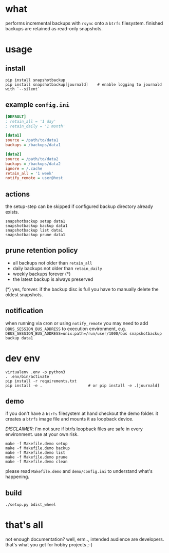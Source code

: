 what
==

performs incremental backups with `rsync` onto a `btrfs` filesystem.
finished backups are retained as read-only snapshots.


usage
==

install
--

```commandline
pip install snapshotbackup
pip install snapshotbackup[journald]    # enable logging to journald with `--silent`
```


example `config.ini`
--

```ini
[DEFAULT]
; retain_all = '1 day'
; retain_daily = '1 month'

[data1]
source = /path/to/data1
backups = /backups/data1

[data2]
source = /path/to/data2
backups = /backups/data2
ignore = /.cache
retain_all = '1 week'
notify_remote = user@host
```


actions
--

the setup-step can be skipped if configured backup directory already exists.

```commandline
snapshotbackup setup data1
snapshotbackup backup data1
snapshotbackup list data1
snapshotbackup prune data1
```


prune retention policy
--

- all backups not older than `retain_all`
- daily backups not older than `retain_daily`
- weekly backups forever (*)
- the latest backup is always preserved

(*) yes, forever. if the backup disc is full you have to manually delete the
oldest snapshots.


notification
--

when running via cron or using `notify_remote` you may need to add
`DBUS_SESSION_BUS_ADDRESS` to execution environment, e.g.
`DBUS_SESSION_BUS_ADDRESS=unix:path=/run/user/1000/bus snapshotbackup backup data1`


dev env
==

```commandline
virtualenv .env -p python3
. .env/bin/activate
pip install -r requirements.txt
pip install -e .                    # or pip install -e .[journald]
```


demo
--

if you don't have a `btrfs` filesystem at hand checkout the demo folder.
it creates a `btrfs` image file and mounts it as loopback device.

*DISCLAIMER*: i'm not sure if btrfs loopback files are safe in every environment. use at your own risk.

```commandline
make -f Makefile.demo setup
make -f Makefile.demo backup
make -f Makefile.demo list
make -f Makefile.demo prune
make -f Makefile.demo clean
```

please read `Makefile.demo` and `demo/config.ini` to understand what's happening.


build
--

```commandline
./setup.py bdist_wheel
```


that's all
==

not enough documentation? well, erm.., intended audience are developers.
that's what you get for hobby projects ;-)
